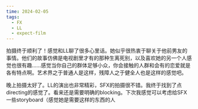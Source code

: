 ```yaml
---
time: 2024-02-05
tags:
  - FX
  - LL
  - expect-film
---
```

拍摄终于顺利了！感觉和LL聊了很多心里话。她似乎很热衷于聊关于他前男友的事情。他们的故事仿佛是电视剧里才有的那种生离死别，以及喜欢她的另一个人感觉也很有趣……感觉当你自己的群体足够小众，你会接触的人群和会有的恋爱就是各有特点啊。艺术界之于普通人是这样，残障人之于健全人也是这样的感觉吧。


晚上拍摄太好了。LL的演出也非常精彩，SFX的拍摄很不错。我终于找到了点directing的感觉了。看来还是需要明确的blocking。下次我感觉可以考虑给SFX一些storyboard（感觉她是需要这样的东西的人